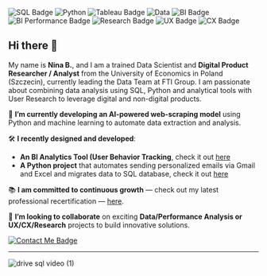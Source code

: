 ![SQL Badge](https://img.shields.io/badge/SQL-FFD700) ![Python](https://img.shields.io/badge/Python-006400) ![Tableau Badge](https://img.shields.io/badge/DataVisualisation-8A2BE2) 
![Data](https://img.shields.io/badge/DataAnalysis-007ACC?style=flat-square) ![BI Badge](https://img.shields.io/badge/Business%20Intelligence-000080?style=flat-square) ![BI Performance Badge](https://img.shields.io/badge/Performance%20-008B8B?style=flat-square)
 ![Research Badge](https://img.shields.io/badge/Research%20-FF0000?style=flat-square) ![UX Badge](https://img.shields.io/badge/UX-800000?style=flat-square) ![CX Badge](https://img.shields.io/badge/CX-660000?style=flat-square)







## Hi there 👋 

My name is **Nina B.**, and I am a trained Data Scientist and **Digital Product Researcher / Analyst** from the University of Economics in Poland (Szczecin), currently leading the Data Team at FTI Group. 
I am passionate about combining data analysis using SQL, Python and analytical tools with User Research to leverage digital and non-digital products.

:seedling: **I’m currently developing an AI-powered web-scraping model** using Python and machine learning
to automate data extraction and analysis.

:hammer_and_wrench: **I recently designed and developed**:  
- **An BI Analytics Tool (User Behavior Tracking**, check it out [here](https://github.com/ninryt/mixpanel-tracker_wp)
- **A Python project** that automates sending personalized emails via Gmail and Excel and migrates data to SQL database, check it out [here](https://github.com/ninryt/automated-email-sender)

:books: **I am committed to continuous growth** — check out my latest professional recertification  — [here](./recertification.md).

:handshake: **I’m looking to collaborate** on exciting **Data/Performance Analysis or UX/CX/Research** projects to build innovative solutions.


[![Contact Me Badge](https://img.shields.io/badge/Contact%20Me-FFD700?style=for-the-badge&logo=gmail&logoColor=black)](mailto:nbryttel@gmail.com)

---


![drive sql video (1)](https://github.com/user-attachments/assets/4b950894-6614-446f-bcca-703cffe53c77)
<!--
**ninryt/ninryt** is a ✨ _special_ ✨ repository because its `README.md` (this file) appears on your GitHub profile.

Here are some ideas to get you started:

- 🔭 I’m currently working on ...
- 🌱 I’m currently learning ...
- 👯 I’m looking to collaborate on ...
- 🤔 I’m looking for help with ...
- 💬 Ask me about ...
- 📫 How to reach me: ...
- 😄 Pronouns: ...
- ⚡ Fun fact: ...
-->
